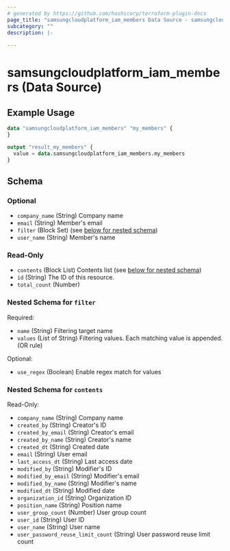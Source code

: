 ```yaml
---
# generated by https://github.com/hashicorp/terraform-plugin-docs
page_title: "samsungcloudplatform_iam_members Data Source - samsungcloudplatform"
subcategory: ""
description: |-
  
---
```


# samsungcloudplatform_iam_members (Data Source)



## Example Usage

```terraform
data "samsungcloudplatform_iam_members" "my_members" {
}

output "result_my_members" {
  value = data.samsungcloudplatform_iam_members.my_members
}
```

<!-- schema generated by tfplugindocs -->
## Schema

### Optional

- `company_name` (String) Company name
- `email` (String) Member's email
- `filter` (Block Set) (see [below for nested schema](#nestedblock--filter))
- `user_name` (String) Member's name

### Read-Only

- `contents` (Block List) Contents list (see [below for nested schema](#nestedblock--contents))
- `id` (String) The ID of this resource.
- `total_count` (Number)

<a id="nestedblock--filter"></a>
### Nested Schema for `filter`

Required:

- `name` (String) Filtering target name
- `values` (List of String) Filtering values. Each matching value is appended. (OR rule)

Optional:

- `use_regex` (Boolean) Enable regex match for values


<a id="nestedblock--contents"></a>
### Nested Schema for `contents`

Read-Only:

- `company_name` (String) Company name
- `created_by` (String) Creator's ID
- `created_by_email` (String) Creator's email
- `created_by_name` (String) Creator's name
- `created_dt` (String) Created date
- `email` (String) User email
- `last_access_dt` (String) Last access date
- `modified_by` (String) Modifier's ID
- `modified_by_email` (String) Modifier's email
- `modified_by_name` (String) Modifier's name
- `modified_dt` (String) Modified date
- `organization_id` (String) Organization ID
- `position_name` (String) Position name
- `user_group_count` (Number) User group count
- `user_id` (String) User ID
- `user_name` (String) User name
- `user_password_reuse_limit_count` (String) User password reuse limit count


